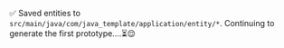 ✅  Saved entities to `src/main/java/com/java_template/application/entity/*`. Continuing to generate the first prototype....⏳😌